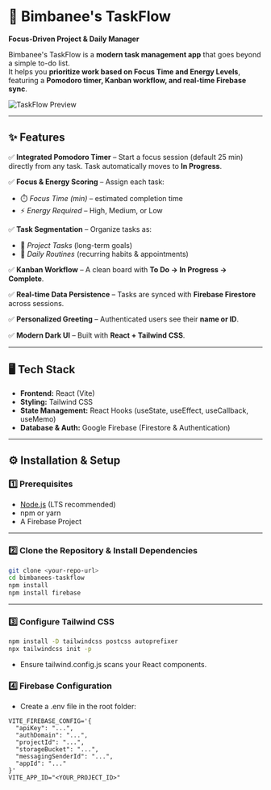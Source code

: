 # 🚀 Bimbanee's TaskFlow  
**Focus-Driven Project & Daily Manager**

Bimbanee's TaskFlow is a **modern task management app** that goes beyond a simple to-do list.  
It helps you **prioritize work based on Focus Time and Energy Levels**, featuring a **Pomodoro timer, Kanban workflow, and real-time Firebase sync**.  

![TaskFlow Preview]([src/assets/preview.png]) <!-- Replace with actual screenshot path -->

---

## ✨ Features  

✅ **Integrated Pomodoro Timer** – Start a focus session (default 25 min) directly from any task. Task automatically moves to **In Progress**.  

✅ **Focus & Energy Scoring** – Assign each task:  
- ⏱️ *Focus Time (min)* – estimated completion time  
- ⚡ *Energy Required* – High, Medium, or Low  

✅ **Task Segmentation** – Organize tasks as:  
- 📂 *Project Tasks* (long-term goals)  
- 🔄 *Daily Routines* (recurring habits & appointments)  

✅ **Kanban Workflow** – A clean board with **To Do → In Progress → Complete**.  

✅ **Real-time Data Persistence** – Tasks are synced with **Firebase Firestore** across sessions.  

✅ **Personalized Greeting** – Authenticated users see their **name or ID**.  

✅ **Modern Dark UI** – Built with **React + Tailwind CSS**.  

---

## 🖥️ Tech Stack  

- **Frontend:** React (Vite)  
- **Styling:** Tailwind CSS  
- **State Management:** React Hooks (useState, useEffect, useCallback, useMemo)  
- **Database & Auth:** Google Firebase (Firestore & Authentication)  

---

## ⚙️ Installation & Setup  

### 1️⃣ Prerequisites  
- [Node.js](https://nodejs.org/) (LTS recommended)  
- npm or yarn  
- A Firebase Project  

---

### 2️⃣ Clone the Repository & Install Dependencies  

```bash
git clone <your-repo-url>
cd bimbanees-taskflow
npm install
npm install firebase
```
---

### 3️⃣ Configure Tailwind CSS

```bash
npm install -D tailwindcss postcss autoprefixer
npx tailwindcss init -p
```
- Ensure tailwind.config.js scans your React components.

### 4️⃣ Firebase Configuration
- Create a .env file in the root folder:

```. env
VITE_FIREBASE_CONFIG='{ 
  "apiKey": "...", 
  "authDomain": "...", 
  "projectId": "...", 
  "storageBucket": "...", 
  "messagingSenderId": "...", 
  "appId": "..." 
}'
VITE_APP_ID="<YOUR_PROJECT_ID>"

```
